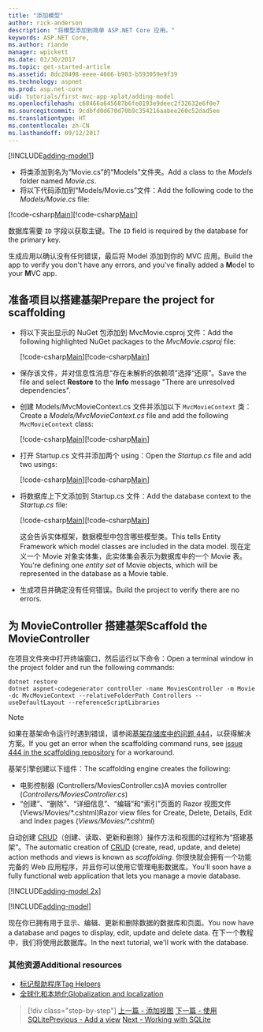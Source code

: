 ```yaml
---
title: "添加模型"
author: rick-anderson
description: "将模型添加到简单 ASP.NET Core 应用。"
keywords: ASP.NET Core,
ms.author: riande
manager: wpickett
ms.date: 03/30/2017
ms.topic: get-started-article
ms.assetid: 8dc28498-eeee-4666-b903-b593059e9f39
ms.technology: aspnet
ms.prod: asp.net-core
uid: tutorials/first-mvc-app-xplat/adding-model
ms.openlocfilehash: c68466a645687b6fe0193e9deec2f32632e6f0e7
ms.sourcegitcommit: 9cdbfd0d670d70b9c354216aabee260c52dad5ee
ms.translationtype: HT
ms.contentlocale: zh-CN
ms.lasthandoff: 09/12/2017
---
```

[!INCLUDE[adding-model1](../../includes/mvc-intro/adding-model1.md)]

* <span data-ttu-id="8de12-104">将类添加到名为“Movie.cs”的“Models”文件夹。</span><span class="sxs-lookup"><span data-stu-id="8de12-104">Add a class to the *Models* folder named *Movie.cs*.</span></span>
* <span data-ttu-id="8de12-105">将以下代码添加到“Models/Movie.cs”文件：</span><span class="sxs-lookup"><span data-stu-id="8de12-105">Add the following code to the *Models/Movie.cs* file:</span></span>

<span data-ttu-id="8de12-106">[!code-csharp[Main](../../tutorials/first-mvc-app/start-mvc/sample/MvcMovie/Models/MovieNoEF.cs?name=snippet_1)]</span><span class="sxs-lookup"><span data-stu-id="8de12-106">[!code-csharp[Main](../../tutorials/first-mvc-app/start-mvc/sample/MvcMovie/Models/MovieNoEF.cs?name=snippet_1)]</span></span>

<span data-ttu-id="8de12-107">数据库需要 `ID` 字段以获取主键。</span><span class="sxs-lookup"><span data-stu-id="8de12-107">The `ID` field is required by the database for the primary key.</span></span> 

<span data-ttu-id="8de12-108">生成应用以确认没有任何错误，最后将 Model 添加到你的 MVC 应用。</span><span class="sxs-lookup"><span data-stu-id="8de12-108">Build the app to verify you don't have any errors, and you've finally added a **M**odel to your **M**VC app.</span></span>

## <a name="prepare-the-project-for-scaffolding"></a><span data-ttu-id="8de12-109">准备项目以搭建基架</span><span class="sxs-lookup"><span data-stu-id="8de12-109">Prepare the project for scaffolding</span></span>

- <span data-ttu-id="8de12-110">将以下突出显示的 NuGet 包添加到 MvcMovie.csproj 文件：</span><span class="sxs-lookup"><span data-stu-id="8de12-110">Add the following highlighted NuGet packages to the *MvcMovie.csproj* file:</span></span>
             
   <span data-ttu-id="8de12-111">[!code-csharp[Main](start-mvc/sample/MvcMovie/MvcMovie.csproj?highlight=7,10)]</span><span class="sxs-lookup"><span data-stu-id="8de12-111">[!code-csharp[Main](start-mvc/sample/MvcMovie/MvcMovie.csproj?highlight=7,10)]</span></span>

- <span data-ttu-id="8de12-112">保存该文件，并对信息性消息“存在未解析的依赖项”选择“还原”。</span><span class="sxs-lookup"><span data-stu-id="8de12-112">Save the file and select **Restore** to the **Info** message "There are unresolved dependencies".</span></span>
- <span data-ttu-id="8de12-113">创建 Models/MvcMovieContext.cs 文件并添加以下 `MvcMovieContext` 类：</span><span class="sxs-lookup"><span data-stu-id="8de12-113">Create a *Models/MvcMovieContext.cs* file and add the following `MvcMovieContext` class:</span></span>

   <span data-ttu-id="8de12-114">[!code-csharp[Main](start-mvc/sample/MvcMovie/Models/MvcMovieContext.cs)]</span><span class="sxs-lookup"><span data-stu-id="8de12-114">[!code-csharp[Main](start-mvc/sample/MvcMovie/Models/MvcMovieContext.cs)]</span></span>
   
- <span data-ttu-id="8de12-115">打开 Startup.cs 文件并添加两个 using：</span><span class="sxs-lookup"><span data-stu-id="8de12-115">Open the *Startup.cs* file and add two usings:</span></span>

   <span data-ttu-id="8de12-116">[!code-csharp[Main](start-mvc/sample/MvcMovie/Startup.cs?name=snippet1&highlight=1,2)]</span><span class="sxs-lookup"><span data-stu-id="8de12-116">[!code-csharp[Main](start-mvc/sample/MvcMovie/Startup.cs?name=snippet1&highlight=1,2)]</span></span>

- <span data-ttu-id="8de12-117">将数据库上下文添加到 Startup.cs 文件：</span><span class="sxs-lookup"><span data-stu-id="8de12-117">Add the database context to the *Startup.cs* file:</span></span>

   <span data-ttu-id="8de12-118">[!code-csharp[Main](start-mvc/sample/MvcMovie/Startup.cs?name=snippet2&highlight=6-7)]</span><span class="sxs-lookup"><span data-stu-id="8de12-118">[!code-csharp[Main](start-mvc/sample/MvcMovie/Startup.cs?name=snippet2&highlight=6-7)]</span></span>

  <span data-ttu-id="8de12-119">这会告诉实体框架，数据模型中包含哪些模型类。</span><span class="sxs-lookup"><span data-stu-id="8de12-119">This tells Entity Framework which model classes are included in the data model.</span></span> <span data-ttu-id="8de12-120">现在定义一个 Movie 对象实体集，此实体集会表示为数据库中的一个 Movie 表。</span><span class="sxs-lookup"><span data-stu-id="8de12-120">You're defining one *entity set* of Movie objects, which will be represented in the database as a Movie table.</span></span>

- <span data-ttu-id="8de12-121">生成项目并确定没有任何错误。</span><span class="sxs-lookup"><span data-stu-id="8de12-121">Build the project to verify there are no errors.</span></span>

## <a name="scaffold-the-moviecontroller"></a><span data-ttu-id="8de12-122">为 MovieController 搭建基架</span><span class="sxs-lookup"><span data-stu-id="8de12-122">Scaffold the MovieController</span></span>

<span data-ttu-id="8de12-123">在项目文件夹中打开终端窗口，然后运行以下命令：</span><span class="sxs-lookup"><span data-stu-id="8de12-123">Open a terminal window in the project folder and run the following commands:</span></span>

```
dotnet restore
dotnet aspnet-codegenerator controller -name MoviesController -m Movie -dc MvcMovieContext --relativeFolderPath Controllers --useDefaultLayout --referenceScriptLibraries 
```

> [!NOTE]
> <span data-ttu-id="8de12-124">如果在基架命令运行时遇到错误，请参阅[基架存储库中的问题 444](https://github.com/aspnet/scaffolding/issues/444)，以获得解决方案。</span><span class="sxs-lookup"><span data-stu-id="8de12-124">If you get an error when the scaffolding command runs, see [issue 444 in the scaffolding repository](https://github.com/aspnet/scaffolding/issues/444) for a workaround.</span></span>

<span data-ttu-id="8de12-125">基架引擎创建以下组件：</span><span class="sxs-lookup"><span data-stu-id="8de12-125">The scaffolding engine creates the following:</span></span>

* <span data-ttu-id="8de12-126">电影控制器 (Controllers/MoviesController.cs)</span><span class="sxs-lookup"><span data-stu-id="8de12-126">A movies controller (*Controllers/MoviesController.cs*)</span></span>
* <span data-ttu-id="8de12-127">“创建”、“删除”、“详细信息”、“编辑”和“索引”页面的 Razor 视图文件 (Views/Movies/\*.cshtml)</span><span class="sxs-lookup"><span data-stu-id="8de12-127">Razor view files for Create, Delete, Details, Edit and Index pages (*Views/Movies/\*.cshtml*)</span></span>

<span data-ttu-id="8de12-128">自动创建 [CRUD](https://wikipedia.org/wiki/Create,_read,_update_and_delete)（创建、读取、更新和删除）操作方法和视图的过程称为“搭建基架”。</span><span class="sxs-lookup"><span data-stu-id="8de12-128">The automatic creation of [CRUD](https://wikipedia.org/wiki/Create,_read,_update_and_delete) (create, read, update, and delete) action methods and views is known as *scaffolding*.</span></span> <span data-ttu-id="8de12-129">你很快就会拥有一个功能完备的 Web 应用程序，并且你可以使用它管理电影数据库。</span><span class="sxs-lookup"><span data-stu-id="8de12-129">You'll soon have a fully functional web application that lets you manage a movie database.</span></span>

[!INCLUDE[adding-model 2x](../../includes/mvc-intro/adding-model2xp.md)]

[!INCLUDE[adding-model](../../includes/mvc-intro/adding-model3.md)]

<span data-ttu-id="8de12-130">现在你已拥有用于显示、编辑、更新和删除数据的数据库和页面。</span><span class="sxs-lookup"><span data-stu-id="8de12-130">You now have a database and pages to display, edit, update and delete data.</span></span> <span data-ttu-id="8de12-131">在下一个教程中，我们将使用此数据库。</span><span class="sxs-lookup"><span data-stu-id="8de12-131">In the next tutorial, we'll work with the database.</span></span>

### <a name="additional-resources"></a><span data-ttu-id="8de12-132">其他资源</span><span class="sxs-lookup"><span data-stu-id="8de12-132">Additional resources</span></span>

* [<span data-ttu-id="8de12-133">标记帮助程序</span><span class="sxs-lookup"><span data-stu-id="8de12-133">Tag Helpers</span></span>](xref:mvc/views/tag-helpers/intro)
* [<span data-ttu-id="8de12-134">全球化和本地化</span><span class="sxs-lookup"><span data-stu-id="8de12-134">Globalization and localization</span></span>](xref:fundamentals/localization)

>[!div class="step-by-step"]
<span data-ttu-id="8de12-135">[上一篇 - 添加视图](adding-view.md)
[下一篇 - 使用 SQLite](working-with-sql.md)</span><span class="sxs-lookup"><span data-stu-id="8de12-135">[Previous - Add a view](adding-view.md)
[Next - Working with SQLite](working-with-sql.md)</span></span>
